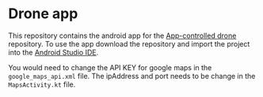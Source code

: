 # Drone app
This repository contains the android app for the [App-controlled drone](https://github.com/KTheXIII/app-controlled-drone) repository.
To use the app download the repository and import the project into the [Android Studio IDE](https://developer.android.com/studio/).

You would need to change the API KEY for google maps in the `google_maps_api.xml` file. The ipAddress and port needs to be change in the `MapsActivity.kt` file.
